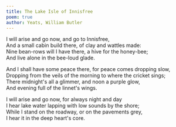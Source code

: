 ```yaml
---
title: The Lake Isle of Innisfree
poem: true
author: Yeats, William Butler
---
```

I will arise and go now, and go to Innisfree,  
And a small cabin build there, of clay and wattles made:  
Nine bean-rows will I have there, a hive for the honey-bee;  
And live alone in the bee-loud glade.  

And I shall have some peace there, for peace comes dropping slow,  
Dropping from the veils of the morning to where the cricket sings;  
There midnight's all a glimmer, and noon a purple glow,  
And evening full of the linnet's wings.  

I will arise and go now, for always night and day  
I hear lake water lapping with low sounds by the shore;  
While I stand on the roadway, or on the pavements grey,  
I hear it in the deep heart's core.

